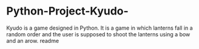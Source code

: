 # Python-Project-Kyudo-
Kyudo is a game designed in Python. It is a game in which lanterns fall in a random order and the user is supposed to shoot the lanterns using a bow and an arow.
readme
